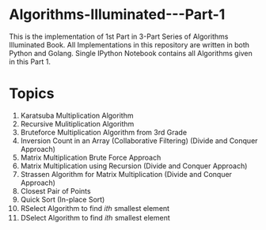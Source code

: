 # Algorithms-Illuminated---Part-1
This is the implementation of 1st Part in 3-Part Series of Algorithms Illuminated Book. All Implementations in this repository are written in both Python and Golang. Single IPython Notebook contains all Algorithms given in this Part 1.

# Topics
1. Karatsuba Multiplication Algorithm
2. Recursive Mulitiplication Algorithm
3. Bruteforce Multiplication Algorithm from 3rd Grade
4. Inversion Count in an Array (Collaborative Filtering) (Divide and Conquer Approach)
5. Matrix Multiplication Brute Force Approach
6. Matrix Multiplication using Recursion (Divide and Conquer Approach)
7. Strassen Algorithm for Matrix Multiplication (Divide and Conquer Approach)
8. Closest Pair of Points
9. Quick Sort (In-place Sort)
10. RSelect Algorithm to find  𝑖𝑡ℎ  smallest element
11. DSelect Algorithm to find  𝑖𝑡ℎ  smallest element
